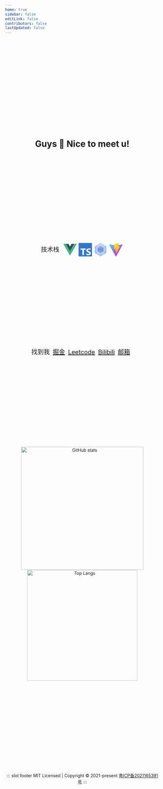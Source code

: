 ```yaml
---
home: true
sidebar: false
editLink: false
contributors: false
lastUpdated: false
---
```


<div style="text-align:center;height:68vh;display:flex;flex-flow:column;align-items:center;justify-content:space-evenly;margin-top:0;">
<h1>Guys 👋 Nice to meet u!</h1>
<div style="display:flex;algin-items:center;justify-content:center;">
  <span style="font-size:20px;line-height:50px;margin-right:10px;">技术栈</span>
  <img src="data:image/svg+xml,%3csvg xmlns='http://www.w3.org/2000/svg' viewBox='0 0 32 32'%3e%3ctitle%3efile_type_vue%3c/title%3e%3cpath d='M24.4%2c3.925H30L16%2c28.075%2c2%2c3.925H12.71L16%2c9.525l3.22-5.6Z' style='fill:%2341b883'/%3e%3cpath d='M2%2c3.925l14%2c24.15L30%2c3.925H24.4L16%2c18.415%2c7.53%2c3.925Z' style='fill:%2341b883'/%3e%3cpath d='M7.53%2c3.925%2c16%2c18.485l8.4-14.56H19.22L16%2c9.525l-3.29-5.6Z' style='fill:%2335495e'/%3e%3c/svg%3e" decoding="async" data-nimg="intrinsic" width="50">
  <img src="data:image/svg+xml,%3csvg xmlns='http://www.w3.org/2000/svg' viewBox='0 0 32 32'%3e%3ctitle%3efile_type_typescript_official%3c/title%3e%3crect x='2' y='2' width='28' height='28' rx='1.312' style='fill:%233178c6'/%3e%3cpath d='M18.245%2c23.759v3.068a6.492%2c6.492%2c0%2c0%2c0%2c1.764.575%2c11.56%2c11.56%2c0%2c0%2c0%2c2.146.192%2c9.968%2c9.968%2c0%2c0%2c0%2c2.088-.211%2c5.11%2c5.11%2c0%2c0%2c0%2c1.735-.7%2c3.542%2c3.542%2c0%2c0%2c0%2c1.181-1.266%2c4.469%2c4.469%2c0%2c0%2c0%2c.186-3.394%2c3.409%2c3.409%2c0%2c0%2c0-.717-1.117%2c5.236%2c5.236%2c0%2c0%2c0-1.123-.877%2c12.027%2c12.027%2c0%2c0%2c0-1.477-.734q-.6-.249-1.08-.484a5.5%2c5.5%2c0%2c0%2c1-.813-.479%2c2.089%2c2.089%2c0%2c0%2c1-.516-.518%2c1.091%2c1.091%2c0%2c0%2c1-.181-.618%2c1.039%2c1.039%2c0%2c0%2c1%2c.162-.571%2c1.4%2c1.4%2c0%2c0%2c1%2c.459-.436%2c2.439%2c2.439%2c0%2c0%2c1%2c.726-.283%2c4.211%2c4.211%2c0%2c0%2c1%2c.956-.1%2c5.942%2c5.942%2c0%2c0%2c1%2c.808.058%2c6.292%2c6.292%2c0%2c0%2c1%2c.856.177%2c5.994%2c5.994%2c0%2c0%2c1%2c.836.3%2c4.657%2c4.657%2c0%2c0%2c1%2c.751.422V13.9a7.509%2c7.509%2c0%2c0%2c0-1.525-.4%2c12.426%2c12.426%2c0%2c0%2c0-1.9-.129%2c8.767%2c8.767%2c0%2c0%2c0-2.064.235%2c5.239%2c5.239%2c0%2c0%2c0-1.716.733%2c3.655%2c3.655%2c0%2c0%2c0-1.171%2c1.271%2c3.731%2c3.731%2c0%2c0%2c0-.431%2c1.845%2c3.588%2c3.588%2c0%2c0%2c0%2c.789%2c2.34%2c6%2c6%2c0%2c0%2c0%2c2.395%2c1.639q.63.26%2c1.175.509a6.458%2c6.458%2c0%2c0%2c1%2c.942.517%2c2.463%2c2.463%2c0%2c0%2c1%2c.626.585%2c1.2%2c1.2%2c0%2c0%2c1%2c.23.719%2c1.1%2c1.1%2c0%2c0%2c1-.144.552%2c1.269%2c1.269%2c0%2c0%2c1-.435.441%2c2.381%2c2.381%2c0%2c0%2c1-.726.292%2c4.377%2c4.377%2c0%2c0%2c1-1.018.105%2c5.773%2c5.773%2c0%2c0%2c1-1.969-.35A5.874%2c5.874%2c0%2c0%2c1%2c18.245%2c23.759Zm-5.154-7.638h4V13.594H5.938v2.527H9.92V27.375h3.171Z' style='fill:white%3bfill-rule:evenodd'/%3e%3c/svg%3e" decoding="async" data-nimg="intrinsic" width="50">
  <img src="data:image/svg+xml,%3csvg xmlns='http://www.w3.org/2000/svg' xmlns:xlink='http://www.w3.org/1999/xlink' viewBox='0 0 32 32'%3e%3cdefs%3e%3cradialGradient id='a' cx='-236.884' cy='-171.086' r='0.006' gradientTransform='matrix(2157.515%2c 0%2c 0%2c -2491.283%2c 511096.688%2c -426208.482)' gradientUnits='userSpaceOnUse'%3e%3cstop offset='0' stop-color='%2393b4e7'/%3e%3cstop offset='0.593' stop-color='%23b9d1f8'/%3e%3cstop offset='1' stop-color='%239cb6e0'/%3e%3c/radialGradient%3e%3c/defs%3e%3ctitle%3efile_type_webpack%3c/title%3e%3cpath d='M16%2c2.043%2c3.9%2c9.032V23.011L16%2c30l12.106-6.989V9.032Z' style='fill:url(%23a)'/%3e%3cpath d='M16%2c9.133%2c10%2c12.6v6.932L16%2c23l6-3.466V12.6Z' style='fill:%236f95db'/%3e%3cpath d='M16%2c2%2c3.869%2c9.037%2c16%2c15.642%2c28.131%2c9.08Zm0%2c14.548L3.869%2c22.981%2c16%2c29.974l12.088-7.037L16%2c16.548Z' style='fill:white%3bfill-opacity:0.100000001490116'/%3e%3c/svg%3e" decoding="async" data-nimg="intrinsic" class="h-50" width="50">
  <img src="data:image/svg+xml,%3csvg xmlns='http://www.w3.org/2000/svg' fill='none' viewBox='0 0 32 32'%3e%3ctitle%3efile_type_vite%3c/title%3e%3cpath d='M29.8836 6.146L16.7418 29.6457c-.2714.4851-.9684.488-1.2439.0052L2.0956 6.1482c-.3-.5262.1498-1.1635.746-1.057l13.156 2.3516a.7144.7144 0 00.2537-.0004l12.8808-2.3478c.5942-.1083 1.0463.5241.7515 1.0513z' fill='url(%23paint0_linear)'/%3e%3cpath d='M22.2644 2.0069l-9.7253 1.9056a.3571.3571 0 00-.2879.3294l-.5982 10.1038c-.014.238.2045.4227.4367.3691l2.7077-.6248c.2534-.0585.4823.1647.4302.4194l-.8044 3.9393c-.0542.265.1947.4918.4536.4132l1.6724-.5082c.2593-.0787.5084.1487.4536.414l-1.2784 6.1877c-.08.387.4348.598.6495.2662L16.5173 25 24.442 9.1848c.1327-.2648-.096-.5667-.387-.5106l-2.787.5379c-.262.0505-.4848-.1934-.4109-.4497l1.8191-6.306c.074-.2568-.1496-.5009-.4118-.4495z' fill='url(%23paint1_linear)'/%3e%3cdefs id='defs50'%3e%3clinearGradient id='paint0_linear' x1='6.0002' y1='32.9999' x2='235' y2='344' gradientUnits='userSpaceOnUse' gradientTransform='matrix(.07142 0 0 .07142 1.3398 1.8944)'%3e%3cstop stop-color='%2341D1FF' id='stop38'/%3e%3cstop offset='1' stop-color='%23BD34FE' id='stop40'/%3e%3c/linearGradient%3e%3clinearGradient id='paint1_linear' x1='194.651' y1='8.8182' x2='236.076' y2='292.989' gradientUnits='userSpaceOnUse' gradientTransform='matrix(.07142 0 0 .07142 1.3398 1.8944)'%3e%3cstop stop-color='%23FFEA83' id='stop43'/%3e%3cstop offset='.0833' stop-color='%23FFDD35' id='stop45'/%3e%3cstop offset='1' stop-color='%23FFA800' id='stop47'/%3e%3c/linearGradient%3e%3c/defs%3e%3c/svg%3e" decoding="async" data-nimg="intrinsic" class="h-50" width="50">
  </div>
<div style="display:flex;algin-items:center;justify-content:center;">
  <span style="font-size:20px;line-height:50px;margin-right:10px;">找到我</span>
  <a style="font-size:20px;line-height:50px;margin-right:10px;" href="https://juejin.cn/user/1847596772237719" alt="juejin">掘金</a>
  <a style="font-size:20px;line-height:50px;margin-right:10px;" href="https://leetcode-cn.com/u/merlin218" alt="Leetcode">Leetcode</a>
  <a style="font-size:20px;line-height:50px;margin-right:10px;" href="https://space.bilibili.com/8227630" alt="Bilibili">Bilibili</a>
  <a style="font-size:20px;line-height:50px;margin-right:10px;" href="mailto:863176846@qq.com" alt="email">邮箱</a>
</div>
<div style="display:flex;algin-items:center;justify-content:space-between;flex-wrap: wrap">
  <img style="flex:1" src="https://github-readme-stats.vercel.app/api?username=Merlin218&theme=vue&hide_border=true&show_icons=true" alt="GitHub stats" width="400"/>
  <img style="flex:1"  src="https://github-readme-stats.vercel.app/api/top-langs/?username=Merlin218&hide_border=true&layout=compact" alt="Top Langs" width="360"/>
  </div>

::: slot footer
MIT Licensed | Copyright © 2021-present [粤ICP备2021165391号](https://beian.miit.gov.cn/)
:::

